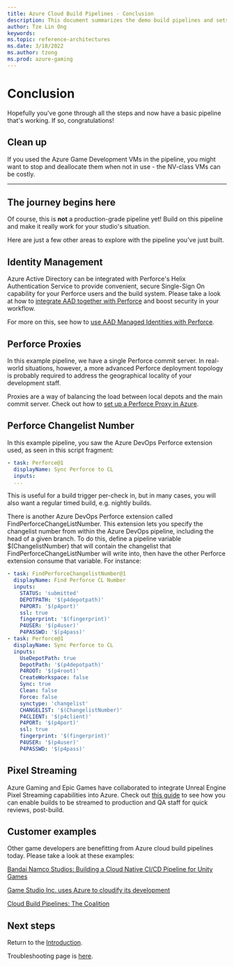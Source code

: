 ```yaml
---
title: Azure Cloud Build Pipelines - Conclusion
description: This document summarizes the demo build pipelines and sets out further steps a reader may take. It also contains links to other publicly-available example setups from third-party game studios.
author: Tze Lin Ong
keywords: 
ms.topic: reference-architectures
ms.date: 3/18/2022
ms.author: tzong
ms.prod: azure-gaming
---
```

# Conclusion

Hopefully you've gone through all the steps and now have a basic pipeline that's working. If so, congratulations!

## Clean up

If you used the Azure Game Development VMs in the pipeline, you might want to stop and deallocate them when not in use - the NV-class VMs can be costly.  

---

## The journey begins here

Of course, this is **not** a production-grade pipeline yet! Build on this pipeline and make it really work for your studio's situation.

Here are just a few other areas to explore with the pipeline you've just built.

## Identity Management

Azure Active Directory can be integrated with Perforce's Helix Authentication Service to provide  convenient, secure Single-Sign On capability for your Perforce users and the build system. Please take a look at how to [integrate AAD together with Perforce](./perforce-using-aad-together-with-perforce.md) and boost security in your workflow.

For more on this, see how to [use AAD Managed Identities with Perforce](./perforce-logging-on-with-a-managed-identity.md).

## Perforce Proxies

In this example pipeline, we have a single Perforce commit server. In real-world situations, however, a more advanced Perforce deployment topology is probably required to address the geographical locality of your development staff.  

Proxies are a way of balancing the load between local depots and the main commit server. Check out how to [set up a Perforce Proxy in Azure](./perforce-set-up-a-proxy-in-azure.md).

## Perforce Changelist Number
In this example pipeline, you saw the Azure DevOps Perforce extension used, as seen in this script fragment:
```yaml
- task: Perforce@1
  displayName: Sync Perforce to CL
  inputs:
  ...
```
This is useful for a build trigger per-check in, but in many cases, you will also want a regular timed build, e.g. nightly builds.

There is another Azure DevOps Perforce extension called FindPerforceChangeListNumber. This extension lets you specify the changelist number from within the Azure DevOps pipeline, including the head of a given branch. To do this, define a pipeline variable $(ChangelistNumber) that will contain the changelist that FindPerforceChangeListNumber will write into, then have the other Perforce extension consume that variable. For instance:

```yaml
- task: FindPerforceChangelistNumber@1
  displayName: Find Perforce CL Number
  inputs:
    STATUS: 'submitted'
    DEPOTPATH: '$(p4depotpath)'
    P4PORT: '$(p4port)'
    ssl: true
    fingerprint: '$(fingerprint)'
    P4USER: '$(p4user)'
    P4PASSWD: '$(p4pass)'
- task: Perforce@1
  displayName: Sync Perforce to CL
  inputs:
    UseDepotPath: true
    DepotPath: '$(p4depotpath)'
    P4ROOT: '$(p4root)'
    CreateWorkspace: false
    Sync: true
    Clean: false
    Force: false
    synctype: 'changelist'
    CHANGELIST: '$(ChangelistNumber)'
    P4CLIENT: '$(p4client)'
    P4PORT: '$(p4port)'
    ssl: true
    fingerprint: '$(fingerprint)'
    P4USER: '$(p4user)'
    P4PASSWD: '$(p4pass)'
```


## Pixel Streaming

Azure Gaming and Epic Games have collaborated to integrate Unreal Engine Pixel Streaming capabilities into Azure. Check out [this guide](./unreal-pixel-streaming-at-scale.md) to see how you can enable builds to be streamed to production and QA staff for quick reviews, post-build.

## Customer examples

Other game developers are benefitting from Azure cloud build pipelines today. Please take a look at these examples:

[Bandai Namco Studios: Building a Cloud Native CI/CD Pipeline for Unity Games](https://www.youtube.com/watch?v=zT5r_B1ZtUc)

[Game Studio Inc. uses Azure to cloudify its development](https://developer.microsoft.com/games/customer-stories/game-studio-inc-uses-azure-to-cloudify-its-development/)

[Cloud Build Pipelines: The Coalition](https://developer.microsoft.com/games/customer-stories/cloud-build-pipelines-the-coalition/)

## Next steps

Return to the [Introduction](./azurecloudbuilds-0-intro.md).

Troubleshooting page is [here](./azurecloudbuilds-9-troubleshooting.md).
